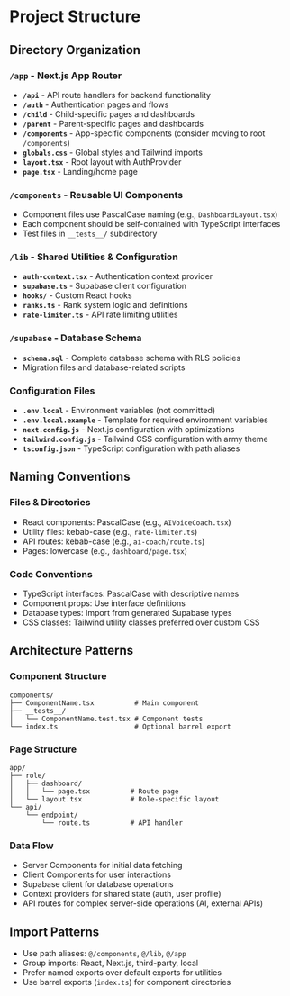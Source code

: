 # Project Structure

## Directory Organization

### `/app` - Next.js App Router
- **`/api`** - API route handlers for backend functionality
- **`/auth`** - Authentication pages and flows
- **`/child`** - Child-specific pages and dashboards
- **`/parent`** - Parent-specific pages and dashboards
- **`/components`** - App-specific components (consider moving to root `/components`)
- **`globals.css`** - Global styles and Tailwind imports
- **`layout.tsx`** - Root layout with AuthProvider
- **`page.tsx`** - Landing/home page

### `/components` - Reusable UI Components
- Component files use PascalCase naming (e.g., `DashboardLayout.tsx`)
- Each component should be self-contained with TypeScript interfaces
- Test files in `__tests__/` subdirectory

### `/lib` - Shared Utilities & Configuration
- **`auth-context.tsx`** - Authentication context provider
- **`supabase.ts`** - Supabase client configuration
- **`hooks/`** - Custom React hooks
- **`ranks.ts`** - Rank system logic and definitions
- **`rate-limiter.ts`** - API rate limiting utilities

### `/supabase` - Database Schema
- **`schema.sql`** - Complete database schema with RLS policies
- Migration files and database-related scripts

### Configuration Files
- **`.env.local`** - Environment variables (not committed)
- **`.env.local.example`** - Template for required environment variables
- **`next.config.js`** - Next.js configuration with optimizations
- **`tailwind.config.js`** - Tailwind CSS configuration with army theme
- **`tsconfig.json`** - TypeScript configuration with path aliases

## Naming Conventions

### Files & Directories
- React components: PascalCase (e.g., `AIVoiceCoach.tsx`)
- Utility files: kebab-case (e.g., `rate-limiter.ts`)
- API routes: kebab-case (e.g., `ai-coach/route.ts`)
- Pages: lowercase (e.g., `dashboard/page.tsx`)

### Code Conventions
- TypeScript interfaces: PascalCase with descriptive names
- Component props: Use interface definitions
- Database types: Import from generated Supabase types
- CSS classes: Tailwind utility classes preferred over custom CSS

## Architecture Patterns

### Component Structure
```
components/
├── ComponentName.tsx          # Main component
├── __tests__/
│   └── ComponentName.test.tsx # Component tests
└── index.ts                   # Optional barrel export
```

### Page Structure
```
app/
├── role/
│   ├── dashboard/
│   │   └── page.tsx          # Route page
│   └── layout.tsx            # Role-specific layout
└── api/
    └── endpoint/
        └── route.ts          # API handler
```

### Data Flow
- Server Components for initial data fetching
- Client Components for user interactions
- Supabase client for database operations
- Context providers for shared state (auth, user profile)
- API routes for complex server-side operations (AI, external APIs)

## Import Patterns
- Use path aliases: `@/components`, `@/lib`, `@/app`
- Group imports: React, Next.js, third-party, local
- Prefer named exports over default exports for utilities
- Use barrel exports (`index.ts`) for component directories